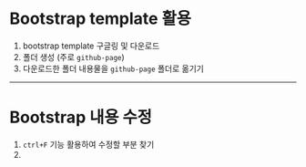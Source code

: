 # Bootstrap template 활용 
1. bootstrap template 구글링 및 다운로드
2. 폴더 생성 (주로 `github-page`) 
3. 다운로드한 폴더 내용물을 `github-page` 폴더로 옮기기

---


# Bootstrap 내용 수정
1. `ctrl+F` 기능 활용하여 수정할 부분 찾기
2. 
